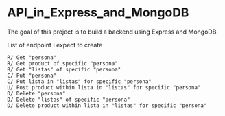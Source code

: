 # API_in_Express_and_MongoDB
The goal of this project is to build a backend using Express and MongoDB. 

List of endpoint I expect to create

    R/ Get "persona"
    R/ Get product of specific "persona"
    R/ Get "listas" of specific "persona"
    C/ Put "persona" 
    C/ Put lista in "listas" for specific "persona"
    U/ Post product within lista in "listas" for specific "persona" 
    D/ Delete "persona"
    D/ Delete "listas" of specific "persona"
    D/ Delete product within lista in "listas" for specific "persona"